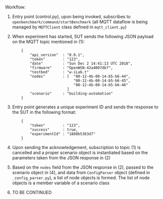 Workflow:

1. Entry point (control.py), upon being invoked, subscribes to `openbenchmark/command/startBenchmark` (all MQTT dataflow is being managed by `MQTTClient` class defined in `mqtt_client.py`)

2. When experiment has started, SUT sends the following JSON payload on the MQTT topic mentioned in (1):
	```
		{
	        "api_version"  : "0.0.1",
	        "token"        : "123",
	        "date"         : "Sun Dec 2 14:41:13 UTC 2018",
	        "firmware"     : "OpenWSN-42a4007db7",
	        "testbed"      : "w-iLab.t"
	        "nodes"        : [  "00-12-4b-00-14-b5-b6-44",
	                            "00-12-4b-00-14-b5-b6-45",
	                            "00-12-4b-00-14-b5-b6-46"
	                         ]
	        "scenario"     : "building-automation"
	    }
	```

3. Entry point generates a unique experiment ID and sends the response to the SUT in the following format:
	```
		{
	        "token"        : "123",
	        "success"      : true,
	        "experimentId" : "1880b5363d7"
    	}
	```

4. Upon sending the acknowledgement, subscription to topic (1) is cancelled and a proper scenario object is instantiated based on the parameters taken from the JSON response in (2)

5. Based on the `nodes` field from the JSON response in (2), passed to the scenario object in (4), and data from `ConfigParser` object (defined in `_config_parser.py`), a list of node objects is formed. The list of node objects is a member variable of a scenario class

6. TO BE CONTINUED
